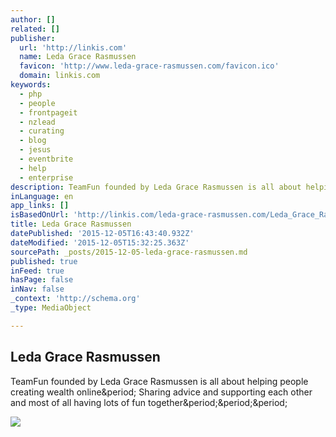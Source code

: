 ```yaml
---
author: []
related: []
publisher:
  url: 'http://linkis.com'
  name: Leda Grace Rasmussen
  favicon: 'http://www.leda-grace-rasmussen.com/favicon.ico'
  domain: linkis.com
keywords:
  - php
  - people
  - frontpageit
  - nzlead
  - curating
  - blog
  - jesus
  - eventbrite
  - help
  - enterprise
description: TeamFun founded by Leda Grace Rasmussen is all about helping people creating wealth online. Sharing advice and supporting each other and most of all having lots of fun together...
inLanguage: en
app_links: []
isBasedOnUrl: 'http://linkis.com/leda-grace-rasmussen.com/Leda_Grace_Rasmussen.html'
title: Leda Grace Rasmussen
datePublished: '2015-12-05T16:43:40.932Z'
dateModified: '2015-12-05T15:32:25.363Z'
sourcePath: _posts/2015-12-05-leda-grace-rasmussen.md
published: true
inFeed: true
hasPage: false
inNav: false
_context: 'http://schema.org'
_type: MediaObject

---
```

<article style=""><h1>Leda Grace Rasmussen</h1><p>TeamFun founded by Leda Grace Rasmussen is all about helping people creating wealth online&amp;period; Sharing advice and supporting each other and most of all having lots of fun together&amp;period;&amp;period;&amp;period;</p><img src="http://linkis.com/images/logo-200x200.jpg" /></article>
